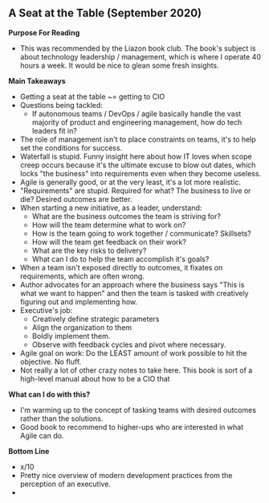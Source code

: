 ## A Seat at the Table (September 2020)

**Purpose For Reading**
- This was recommended by the Liazon book club. The book's subject is about technology leadership / management, which is where I operate 40 hours a week. It would be nice to glean some fresh insights.
 
**Main Takeaways**
- Getting a seat at the table ~= getting to CIO 
- Questions being tackled:
	- If autonomous teams / DevOps / agile basically handle the vast majority of product and engineering management, how do tech leaders fit in?
- The role of management isn't to place constraints on teams, it's to help set the conditions for success.
- Waterfall is stupid. Funny insight here about how IT loves when scope creep occurs because it's the ultimate excuse to blow out dates, which locks "the business" into requirements even when they become useless.
- Agile is generally good, or at the very least, it's a lot more realistic.
- "Requirements" are stupid. Required for what? The business to live or die? Desired outcomes are better.
- When starting a new initiative, as a leader, understand:
	- What are the business outcomes the team is striving for?
	- How will the team determine what to work on?
	- How is the team going to work together / communicate? Skillsets?
	- How will the team get feedback on their work?
	- What are the key risks to delivery?
	- What can I do to help the team accomplish it's goals?
- When a team isn't exposed directly to outcomes, it fixates on requirements, which are often wrong.
- Author advocates for an approach where the business says "This is what we want to happen" and then the team is tasked with creatively figuring out and implementing how.
- Executive's job:
	- Creatively define strategic parameters
	- Align the organization to them
	- Boldly implement them.
	- Observe with feedback cycles and pivot where necessary.
- Agile goal on work: Do the LEAST amount of work possible to hit the objective. No fluff.
- Not really a lot of other crazy notes to take here. This book is sort of a high-level manual about how to be a CIO that

**What can I do with this?**
- I'm warming up to the concept of tasking teams with desired outcomes rather than the solutions.
- Good book to recommend to higher-ups who are interested in what Agile can do.

**Bottom Line**
- x/10
- Pretty nice overview of modern development practices from the perception of an executive.
- 
<!--stackedit_data:
eyJoaXN0b3J5IjpbOTg2Mjg1NTE1LC0xNzc1MjA4NzQzLC0xOD
UzMTk0NDg1LC0xMDQwMTE1MDIxLC00NTE1NzM5MTIsLTM3ODQy
NTIxNCw0MjQ1NzkyMzksLTYwNjU4MTYyMywtMTk0Mjg2NzA3LD
E5Njc0MDc4MTIsLTU5MDUxNDk1LC0xNTk5MTk1ODksLTcwNTY3
NzYyM119
-->